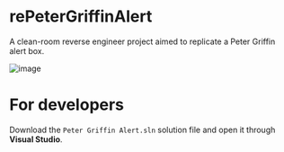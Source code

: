# rePeterGriffinAlert
A clean-room reverse engineer project aimed to replicate a Peter Griffin alert box.

![image](https://user-images.githubusercontent.com/69086253/111072272-7aa45f00-84e2-11eb-8020-cc265b5ceeb1.png)

# For developers
Download the ```Peter Griffin Alert.sln``` solution file and open it through **Visual Studio**.
